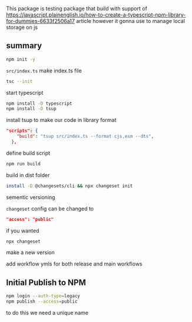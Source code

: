 This package is testing package that build with support of 
https://javascript.plainenglish.io/how-to-create-a-typescript-npm-library-for-dummies-6633f2506a17
article however it gonna use to manage local storage on js

## summary

```bash
npm init -y

```
`src/index.ts` make index.ts file

```bash
tsc --init 
``` 
start typescript

```bash
npm install -D typescript
npm install -D tsup 
```
install tsup to make our code in library format

```json
"scripts": {
    "build": "tsup src/index.ts --format cjs,esm --dts", 
  },
```
define build script

```bash
npm run build
```
build in dist folder

```bash
install -D @changesets/cli && npx changeset init
```
sementic versioning 

`changeset` config can be changed to 
```json
"access": "public"
```
if you wanted

```bash
npx changeset
``` 

make a new version

add workflow ymls for both release and main workflows


## Initial Publish to NPM
```bash
npm login --auth-type=legacy
npm publish --access=public
```

to do this we need a unique name






